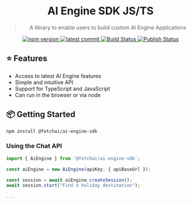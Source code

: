 <div align="center">
  <h1>AI Engine SDK JS/TS</h1>
  <blockquote>A library to enable users to build custom AI Engine Applications</blockquote>

<a href="https://www.npmjs.com/package/@fetchai/ai-engine-sdk">
  <img src="https://badgen.net/npm/v/@fetchai/ai-engine-sdk?color=blue" alt="npm version">
</a>
<a href="https://github.com/fetchai/ai-engine-sdk-js">
  <img src="https://img.shields.io/github/last-commit/fetchai/ai-engine-sdk-js" alt="latest commit">
</a>
<a href="https://github.com/fetchai/ai-engine-sdk-js/actions">
  <img alt="Build Status" src="https://github.com/fetchai/ai-engine-sdk-js/workflows/Build/badge.svg?color=green" />
</a>
<a href="https://github.com/fetchai/ai-engine-sdk-js/actions">
  <img alt="Publish Status" src="https://github.com/fetchai/ai-engine-sdk-js/workflows/Publish/badge.svg?color=green" />
</a>

</div>

## ⭐️ Features

- Access to latest AI Engine features
- Simple and intuitive API
- Support for TypeScript and JavaScript
- Can run in the browser or via node

## 📦 Getting Started

```
npm install @fetchai/ai-engine-sdk
```

### Using the Chat API

```javascript
import { AiEngine } from '@fetchai/ai-engine-sdk';

const aiEngine = new AiEngine(apiKey, { apiBaseUrl });

const session = await aiEngine.createSession();
await session.start("Find a holiday destination");

...
```
